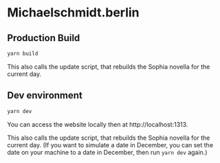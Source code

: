 # Michaelschmidt.berlin

## Production Build

```bash
yarn build
```

This also calls the update script, that rebuilds the Sophia novella for the current day.

## Dev environment

```bash
yarn dev
```

You can access the website locally then at http://localhost:1313.

This also calls the update script, that rebuilds the Sophia novella for the current day.
(If you want to simulate a date in December, you can set the date on your machine to a date in December, then run `yarn dev` again.)
